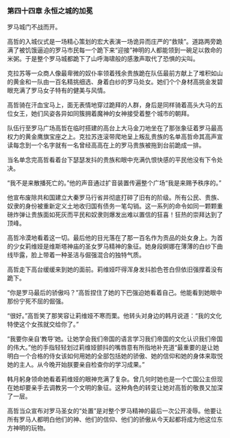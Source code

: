 ### **第四十四章 永恒之城的加冕**

罗马城门不战而开。

高哲的入城仪式是一场精心策划的宏大表演一场诡异而庄严的“救赎”。道路两旁跪满了被饥饿逼迫的罗马市民每一个跪下来“迎接”神明的人都能领到一碗足以救命的米粥。于是整个罗马城都跪下了山呼海啸般的感激声取代了恐惧的尖叫。

克拉苏等一众商人像最卑微的奴仆率领着残余贵族跪在队伍最前方献上了堆积如山的黄金和一队由一百名精挑细选、身着白纱的罗马处女。她们个个身材高挑金发碧眼充满了罗马女子特有的健美与风情。

高哲骑在汗血宝马上，面无表情地穿过跪拜的人群，身后是同样骑着高头大马的五位女王，她们风姿各异如同簇拥着魔神的女神接受着整个城市的朝拜。

队伍行至罗马广场高哲在临时搭建的高台上大马金刀地坐在了那张象征着罗马最高权力的黄金鹰旗宝座之上。克拉苏连滚带爬地呈上叛乱贵族的名单高哲命其高声宣读每念到一个名字就有一名曾经高高在上的罗马贵族被拖到台前跪成一排。

当名单念完高哲看着台下瑟瑟发抖的贵族和眼中充满仇恨快感的平民他没有下令处决。

“我不是来散播死亡的。”他的声音通过扩音装置传遍整个广场“我是来赐予秩序的。”

他宣布废除共和国建立大秦罗马行省并彻底打碎了旧有的阶级。所有公民、贵族、奴隶的身份被重新定义土地收归国有债务一笔勾销。这一系列的命令如同一颗颗重磅炸弹让贵族面如死灰而平民和奴隶则爆发出难以置信的狂喜！狂热的崇拜达到了顶峰。

高哲冷漠地看着这一切。最后他的目光落在了那一百名作为贡品的处女身上。为首的少女莉维娅是维斯塔神庙的圣女罗马精神的象征。她身段婀娜在薄薄的白纱下曲线毕露，脸上带着一种圣洁与倔强混合的独特气质。

高哲走下高台缓缓来到她的面前。莉维娅吓得浑身发抖脸色苍白但依旧强撑着没有跪下。

“你是罗马最后的骄傲吗？”高哲捏住了她的下巴强迫她看着自己。他能看到她眼中那份宁死不屈的倔强。

“很好。”高哲笑了那笑容让莉维娅不寒而栗。他转头对身边的韩月说道：“我的文化特使这个女孩就交给你了。”

“我要你亲自‘教导’她。让她学会我们帝国的语言学习我们帝国的文化认识我们帝国的伟大。”他的手指轻轻划过莉维娅颤抖的嘴唇意有所指地补充道“最重要的是让她明白一个合格的侍女该如何用她的全部包括她的骄傲、她的信仰和她的身体来取悦她的主人。从今晚开始朕要亲自检查你的学习成果。”

韩月躬身领命她看着莉维娅的眼神充满了复杂。曾几何时她也是一个亡国公主但现在她却要亲手去调教另一个文明的象征。这种角色的转变让她对高哲的敬畏又加深了一层。

高哲当众宣布对罗马圣女的“处置”是对整个罗马精神的最后一次公开凌辱。他要让所有罗马人都明白他们的神、他们的信仰、他们的骄傲从今天起都将成为他这位东方神明的玩物。